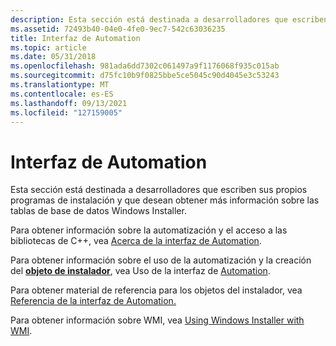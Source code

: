 ```yaml
---
description: Esta sección está destinada a desarrolladores que escriben sus propios programas de instalación y que desean obtener más información sobre las tablas de base de datos Windows Installer.
ms.assetid: 72493b40-04e0-4fe0-9ec7-542c63036235
title: Interfaz de Automation
ms.topic: article
ms.date: 05/31/2018
ms.openlocfilehash: 981ada6dd7302c061497a9f1176068f935c015ab
ms.sourcegitcommit: d75fc10b9f0825bbe5ce5045c90d4045e3c53243
ms.translationtype: MT
ms.contentlocale: es-ES
ms.lasthandoff: 09/13/2021
ms.locfileid: "127159005"
---
```

# <a name="automation-interface"></a>Interfaz de Automation

Esta sección está destinada a desarrolladores que escriben sus propios programas de instalación y que desean obtener más información sobre las tablas de base de datos Windows Installer.

Para obtener información sobre la automatización y el acceso a las bibliotecas de C++, vea [Acerca de la interfaz de Automation](about-the-automation-interface.md).

Para obtener información sobre el uso de la automatización y la creación del [**objeto de instalador**](installer-object.md), vea Uso de la interfaz de [Automation](using-the-automation-interface.md).

Para obtener material de referencia para los objetos del instalador, vea [Referencia de la interfaz de Automation.](automation-interface-reference.md)

Para obtener información sobre WMI, vea [Using Windows Installer with WMI](using-windows-installer-with-wmi.md).

 

 



